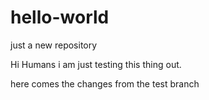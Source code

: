 # hello-world
just a new repository


Hi Humans i am just testing this thing out.

here comes the changes from the test branch

